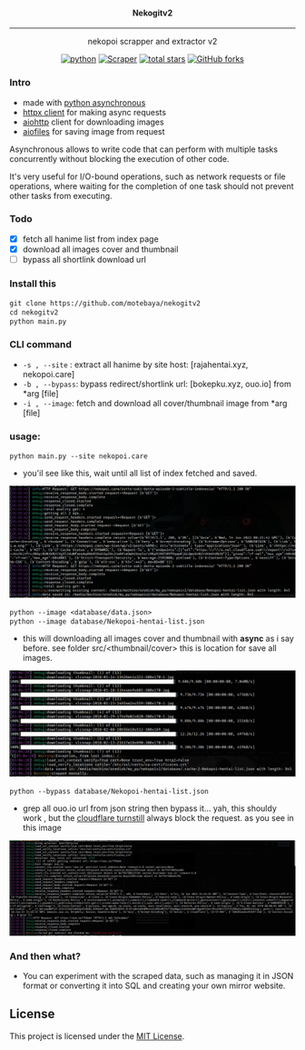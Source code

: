 <div align='center'>
    <h4> Nekogitv2 </h4>
    <hr>
    <p> nekopoi scrapper and extractor v2</p>

[![python](https://img.shields.io/badge/python-3.10.6-blue?logo=python&logoColor=yellow)](https://www.python.org/downloads/release/python-3100/)
[![Scraper](https://img.shields.io/badge/page-scrapper-red?logo=strapi&logoColor=blue)](https://example.com)
[![total stars](https://img.shields.io/github/stars/motebaya/nekogitv2.svg?style=social)](https://github.com/motebaya/nekogitv2/stargazers)
[![GitHub forks](https://img.shields.io/github/forks/motebaya/nekogitv2.svg?style=social)](https://github.com/motebaya/nekogitv2/network/members)

</div>

### Intro

- made with [python asynchronous](https://docs.python.org/3/library/asyncio.html)
- [httpx client](https://www.python-httpx.org/async/) for making async requests
- [aiohttp](https://docs.aiohttp.org/en/stable/) client for downloading images
- [aiofiles](https://pypi.org/project/aiofiles/) for saving image from request

Asynchronous allows to write code that can perform with multiple tasks concurrently without blocking the execution of other code.

It's very useful for I/O-bound operations, such as network requests or file operations, where waiting for the completion of one task should not prevent other tasks from executing.

### Todo

- [x] fetch all hanime list from index page
- [x] download all images cover and thumbnail
- [ ] bypass all shortlink download url

### Install this

```
git clone https://github.com/motebaya/nekogitv2
cd nekogitv2
python main.py
```

### CLI command

- `-s , --site` : extract all hanime by site host: [rajahentai.xyz, nekopoi.care]
- `-b , --bypass`: bypass redirect/shortlink url: [bokepku.xyz, ouo.io] from \*arg [file]
- `-i , --image`: fetch and download all cover/thumbnail image from \*arg [file]

### usage:

```
python main.py --site nekopoi.care
```

- you'il see like this, wait until all list of index fetched and saved.

![image](src/main-fetch-all.png)

```
python --image <database/data.json>
python --image database/Nekopoi-hentai-list.json
```

- this will downloading all images cover and thumbnail with **async** as i say before. see folder src/<thumbnail/cover> this is location for save all images.

![downloading image](src/main-downloading-image.png)

```
python --bypass database/Nekopoi-hentai-list.json
```

- grep all ouo.io url from json string then bypass it... yah, this shouldy work , but the [cloudflare turnstill](https://www.cloudflare.com/products/turnstile/) always block the request. as you see in this image

![main bypass](src/main-bypass.png)

### And then what?

- You can experiment with the scraped data, such as managing it in JSON format or converting it into SQL and creating your own mirror website.

## License

This project is licensed under the [MIT License](LICENSE).
